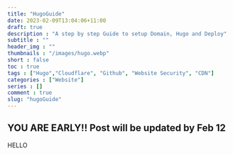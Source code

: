 ```yaml
---
title: "HugoGuide"
date: 2023-02-09T13:04:06+11:00
draft: true
description : "A step by step Guide to setup Domain, Hugo and Deploy"
subtitle : ""
header_img : ""
thumbnails : "/images/hugo.webp"
short : false
toc : true
tags : ["Hugo","Cloudflare", "Github", "Website Security", "CDN"]
categories : ["Website"]
series : []
comment : true
slug: "hugoGuide"
---
```


## YOU ARE EARLY!! Post will be updated by Feb 12

HELLO